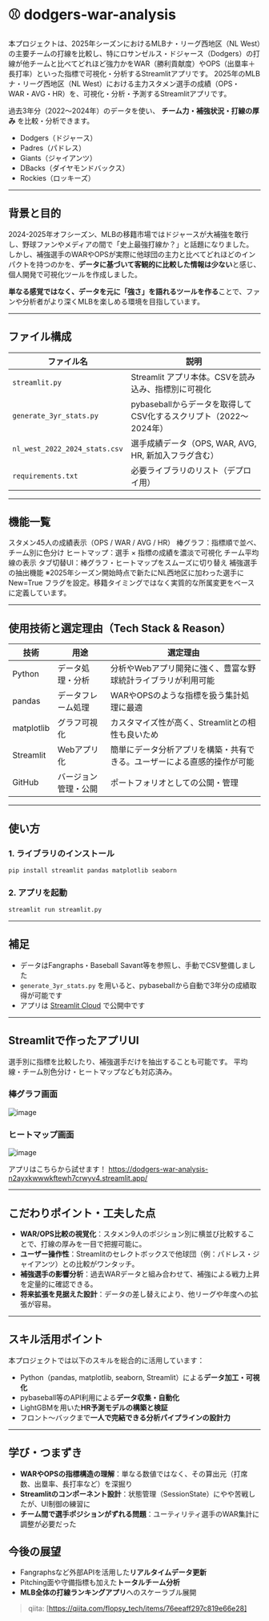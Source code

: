 # ⚾ dodgers-war-analysis

本プロジェクトは、2025年シーズンにおけるMLBナ・リーグ西地区（NL West）の主要チームの打線を比較し、特にロサンゼルス・ドジャース（Dodgers）の打線が他チームと比べてどれほど強力かをWAR（勝利貢献度）やOPS（出塁率＋長打率）といった指標で可視化・分析するStreamlitアプリです。
2025年のMLBナ・リーグ西地区（NL West）における主力スタメン選手の成績（OPS・WAR・AVG・HR）を、可視化・分析・予測するStreamlitアプリです。

過去3年分（2022〜2024年）のデータを使い、
**チーム力・補強状況・打線の厚み** を比較・分析できます。

- Dodgers（ドジャース）
- Padres（パドレス）
- Giants（ジャイアンツ）
- DBacks（ダイヤモンドバックス）
- Rockies（ロッキーズ）
---

## 背景と目的

2024-2025年オフシーズン、MLBの移籍市場ではドジャースが大補強を敢行し、野球ファンやメディアの間で「史上最強打線か？」と話題になりました。  
しかし、補強選手のWARやOPSが実際に他球団の主力と比べてどれほどのインパクトを持つのかを、**データに基づいて客観的に比較した情報は少ない**と感じ、個人開発で可視化ツールを作成しました。

**単なる感覚ではなく、データを元に「強さ」を語れるツールを作る**ことで、ファンや分析者がより深くMLBを楽しめる環境を目指しています。

---

## ファイル構成

| ファイル名                  | 説明                                                              |
|----------------------------|-------------------------------------------------------------------|
| `streamlit.py`             | Streamlit アプリ本体。CSVを読み込み、指標別に可視化           |
| `generate_3yr_stats.py`    | pybaseballからデータを取得してCSV化するスクリプト（2022〜2024年）|
| `nl_west_2022_2024_stats.csv` | 選手成績データ（OPS, WAR, AVG, HR, 新加入フラグ含む）           |
| `requirements.txt`         | 必要ライブラリのリスト（デプロイ用）                            |

---

## 機能一覧

スタメン45人の成績表示（OPS / WAR / AVG / HR）
棒グラフ：指標順で並べ、チーム別に色分け
ヒートマップ：選手 × 指標の成績を濃淡で可視化
チーム平均線の表示
タブ切替UI：棒グラフ・ヒートマップをスムーズに切り替え
補強選手の抽出機能
※2025年シーズン開始時点で新たにNL西地区に加わった選手に New=True フラグを設定。移籍タイミングではなく実質的な所属変更をベースに定義しています。

---
## 使用技術と選定理由（Tech Stack & Reason）

| 技術       | 用途                     | 選定理由                                                                 |
|------------|--------------------------|--------------------------------------------------------------------------|
| Python     | データ処理・分析         | 分析やWebアプリ開発に強く、豊富な野球統計ライブラリが利用可能         |
| pandas     | データフレーム処理       | WARやOPSのような指標を扱う集計処理に最適                               |
| matplotlib | グラフ可視化             | カスタマイズ性が高く、Streamlitとの相性も良いため                      |
| Streamlit  | Webアプリ化              | 簡単にデータ分析アプリを構築・共有できる。ユーザーによる直感的操作が可能 |
| GitHub     | バージョン管理・公開     | ポートフォリオとしての公開・管理                                        |

---

## 使い方

### 1. ライブラリのインストール
```bash
pip install streamlit pandas matplotlib seaborn
```

### 2. アプリを起動
```bash
streamlit run streamlit.py
```

---

## 補足

- データはFangraphs・Baseball Savant等を参照し、手動でCSV整備しました
- `generate_3yr_stats.py` を用いると、pybaseballから自動で3年分の成績取得が可能です
- アプリは [Streamlit Cloud]([https://dodgers-war-analysis-X.streamlit.app](https://dodgers-war-analysis-n2ayxkwwwkftewh7crwyv4.streamlit.app/)) で公開中です

---

## Streamlitで作ったアプリUI
選手別に指標を比較したり、補強選手だけを抽出することも可能です。
平均線・チーム別色分け・ヒートマップなども対応済み。

### 棒グラフ画面
![image](https://github.com/user-attachments/assets/1f0f4e00-be07-4123-bbf6-4d6e8744ad56)


### ヒートマップ画面
![image](https://github.com/user-attachments/assets/5e815c95-740a-4f41-a811-a1aa7da090f9)


アプリはこちらから試せます！
https://dodgers-war-analysis-n2ayxkwwwkftewh7crwyv4.streamlit.app/

---

## こだわりポイント・工夫した点

- **WAR/OPS比較の視覚化**：スタメン9人のポジション別に横並び比較することで、打線の厚みを一目で把握可能に。
- **ユーザー操作性**：Streamlitのセレクトボックスで他球団（例：パドレス・ジャイアンツ）との比較がワンタッチ。
- **補強選手の影響分析**：過去WARデータと組み合わせて、補強による戦力上昇を定量的に確認できる。
- **将来拡張を見据えた設計**：データの差し替えにより、他リーグや年度への拡張が容易。
---
## スキル活用ポイント

本プロジェクトでは以下のスキルを総合的に活用しています：

- Python（pandas, matplotlib, seaborn, Streamlit）による**データ加工・可視化**
- pybaseball等のAPI利用による**データ収集・自動化**
- LightGBMを用いた**HR予測モデルの構築と検証**
- フロント〜バックまで**一人で完結できる分析パイプラインの設計力**

---
## 学び・つまずき

- **WARやOPSの指標構造の理解**：単なる数値ではなく、その算出元（打席数、出塁率、長打率など）を深掘り
- **Streamlitのコンポーネント設計**：状態管理（SessionState）にやや苦戦したが、UI制御の練習に
- **チーム間で選手ポジションがずれる問題**：ユーティリティ選手のWAR集計に調整が必要だった

## 今後の展望

- Fangraphsなど外部APIを活用した**リアルタイムデータ更新**
- Pitching面や守備指標も加えた**トータルチーム分析**
- **MLB全体の打線ランキングアプリ**へのスケーラブル展開


> qiita: [https://qiita.com/flopsy_tech/items/76eeaff297c819e66e28]

